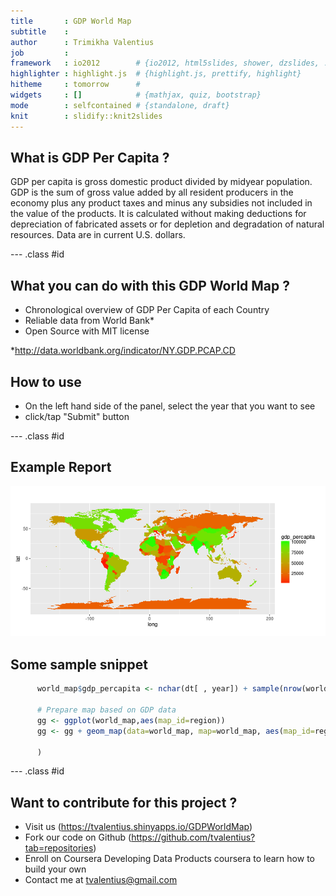 ```yaml
---
title       : GDP World Map
subtitle    : 
author      : Trimikha Valentius
job         : 
framework   : io2012        # {io2012, html5slides, shower, dzslides, ...}
highlighter : highlight.js  # {highlight.js, prettify, highlight}
hitheme     : tomorrow      # 
widgets     : []            # {mathjax, quiz, bootstrap}
mode        : selfcontained # {standalone, draft}
knit        : slidify::knit2slides
---
```


## What is GDP Per Capita ? 

GDP per capita is gross domestic product divided by midyear population. GDP is the sum of gross value added by all resident producers in the economy plus any product taxes and minus any subsidies not included in the value of the products. It is calculated without making deductions for depreciation of fabricated assets or for depletion and degradation of natural resources. Data are in current U.S. dollars.

--- .class #id 

## What you can do with this GDP World Map ?

- Chronological overview of GDP Per Capita of each Country
- Reliable data from World Bank*
- Open Source with MIT license


*http://data.worldbank.org/indicator/NY.GDP.PCAP.CD

## How to use

- On the left hand side of the panel, select the year that you want to see
- click/tap "Submit" button

--- .class #id 

## Example Report
![width](assets/img/example.png)

## Some sample snippet


```r
      world_map$gdp_percapita <- nchar(dt[ , year]) + sample(nrow(world_map))
      
      # Prepare map based on GDP data
      gg <- ggplot(world_map,aes(map_id=region))  
      gg <- gg + geom_map(data=world_map, map=world_map, aes(map_id=region, x=long, y=lat)
        
      )
```

--- .class #id 

## Want to contribute for this project ?

- Visit us (https://tvalentius.shinyapps.io/GDPWorldMap)
- Fork our code on Github (https://github.com/tvalentius?tab=repositories)
- Enroll on Coursera Developing Data Products coursera to learn how to build your own
- Contact me at tvalentius@gmail.com



